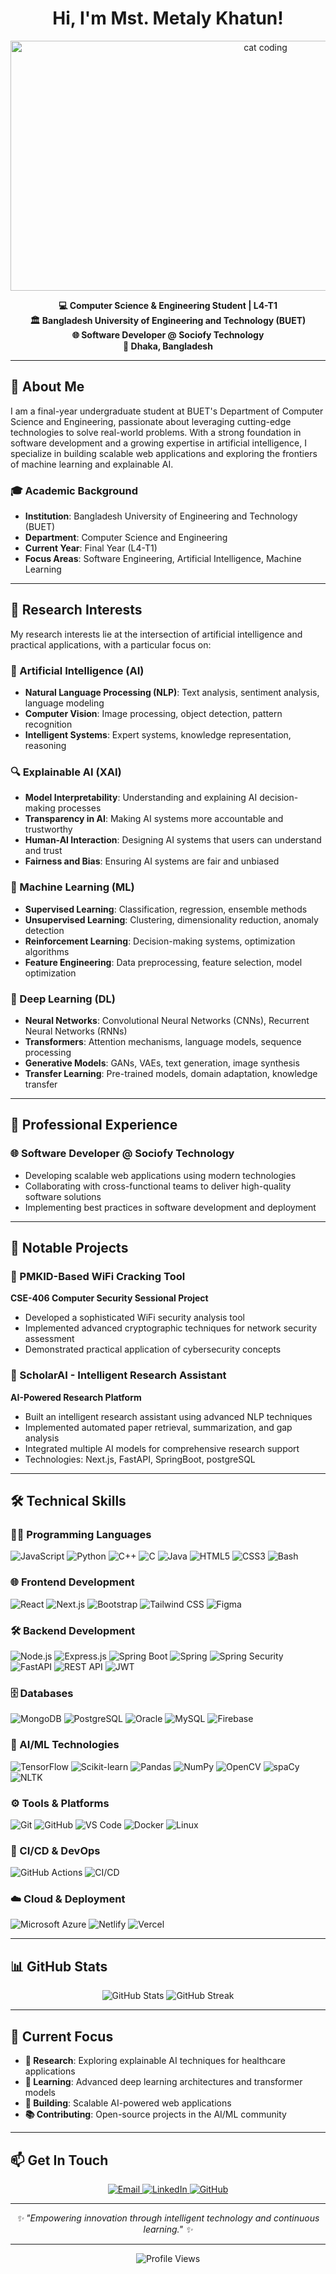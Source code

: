 <h1 align="center">Hi, I'm Mst. Metaly Khatun!</h1>

<div align="center">
  <img src="https://media2.giphy.com/media/v1.Y2lkPTc5MGI3NjExb3d4YXVuNzRhNGZwMGtobG9vM2FhY3htNWJwYnU3NzNsOTl5dTl2cSZlcD12MV9pbnRlcm5hbF9naWZfYnlfaWQmY3Q9Zw/1aPuY0iblEJupNGrWL/giphy.gif" alt="cat coding" height="400" width="800" />
</div>

<p align="center">
  <strong>💻 Computer Science & Engineering Student | L4-T1</strong><br>
  <strong>🏛️ Bangladesh University of Engineering and Technology (BUET)</strong><br>
  <strong>🌐 Software Developer @ Sociofy Technology</strong><br>
  <strong>📍 Dhaka, Bangladesh</strong>
</p>

---

## 🎯 About Me

I am a final-year undergraduate student at BUET's Department of Computer Science and Engineering, passionate about leveraging cutting-edge technologies to solve real-world problems. With a strong foundation in software development and a growing expertise in artificial intelligence, I specialize in building scalable web applications and exploring the frontiers of machine learning and explainable AI.

### 🎓 Academic Background
- **Institution**: Bangladesh University of Engineering and Technology (BUET)
- **Department**: Computer Science and Engineering
- **Current Year**: Final Year (L4-T1)
- **Focus Areas**: Software Engineering, Artificial Intelligence, Machine Learning

---

## 🔬 Research Interests

My research interests lie at the intersection of artificial intelligence and practical applications, with a particular focus on:

### 🤖 Artificial Intelligence (AI)
- **Natural Language Processing (NLP)**: Text analysis, sentiment analysis, language modeling
- **Computer Vision**: Image processing, object detection, pattern recognition
- **Intelligent Systems**: Expert systems, knowledge representation, reasoning

### 🔍 Explainable AI (XAI)
- **Model Interpretability**: Understanding and explaining AI decision-making processes
- **Transparency in AI**: Making AI systems more accountable and trustworthy
- **Human-AI Interaction**: Designing AI systems that users can understand and trust
- **Fairness and Bias**: Ensuring AI systems are fair and unbiased

### 🧠 Machine Learning (ML)
- **Supervised Learning**: Classification, regression, ensemble methods
- **Unsupervised Learning**: Clustering, dimensionality reduction, anomaly detection
- **Reinforcement Learning**: Decision-making systems, optimization algorithms
- **Feature Engineering**: Data preprocessing, feature selection, model optimization

### 🧬 Deep Learning (DL)
- **Neural Networks**: Convolutional Neural Networks (CNNs), Recurrent Neural Networks (RNNs)
- **Transformers**: Attention mechanisms, language models, sequence processing
- **Generative Models**: GANs, VAEs, text generation, image synthesis
- **Transfer Learning**: Pre-trained models, domain adaptation, knowledge transfer

---

## 💼 Professional Experience

### 🌐 Software Developer @ Sociofy Technology
- Developing scalable web applications using modern technologies
- Collaborating with cross-functional teams to deliver high-quality software solutions
- Implementing best practices in software development and deployment

---

## 🚀 Notable Projects

### 🔐 PMKID-Based WiFi Cracking Tool
**CSE-406 Computer Security Sessional Project**
- Developed a sophisticated WiFi security analysis tool
- Implemented advanced cryptographic techniques for network security assessment
- Demonstrated practical application of cybersecurity concepts

### 🧠 ScholarAI - Intelligent Research Assistant
**AI-Powered Research Platform**
- Built an intelligent research assistant using advanced NLP techniques
- Implemented automated paper retrieval, summarization, and gap analysis
- Integrated multiple AI models for comprehensive research support
- Technologies: Next.js, FastAPI, SpringBoot, postgreSQL

---

## 🛠️ Technical Skills

### 👩‍💻 Programming Languages
![JavaScript](https://img.shields.io/badge/JavaScript-F7DF1E?style=for-the-badge&logo=javascript&logoColor=black)
![Python](https://img.shields.io/badge/Python-3776AB?style=for-the-badge&logo=python&logoColor=white)
![C++](https://img.shields.io/badge/C++-00599C?style=for-the-badge&logo=c%2B%2B&logoColor=white)
![C](https://img.shields.io/badge/C-00599C?style=for-the-badge&logo=c&logoColor=white)
![Java](https://img.shields.io/badge/Java-ED8B00?style=for-the-badge&logo=openjdk&logoColor=white)
![HTML5](https://img.shields.io/badge/HTML5-E34F26?style=for-the-badge&logo=html5&logoColor=white)
![CSS3](https://img.shields.io/badge/CSS3-1572B6?style=for-the-badge&logo=css3&logoColor=white)
![Bash](https://img.shields.io/badge/Bash-4EAA25?style=for-the-badge&logo=gnu-bash&logoColor=white)

### 🌐 Frontend Development
![React](https://img.shields.io/badge/React-20232A?style=for-the-badge&logo=react&logoColor=61DAFB)
![Next.js](https://img.shields.io/badge/Next.js-000000?style=for-the-badge&logo=next.js&logoColor=white)
![Bootstrap](https://img.shields.io/badge/Bootstrap-563D7C?style=for-the-badge&logo=bootstrap&logoColor=white)
![Tailwind CSS](https://img.shields.io/badge/Tailwind_CSS-38B2AC?style=for-the-badge&logo=tailwind-css&logoColor=white)
![Figma](https://img.shields.io/badge/Figma-F24E1E?style=for-the-badge&logo=figma&logoColor=white)

### 🛠️ Backend Development
![Node.js](https://img.shields.io/badge/Node.js-43853D?style=for-the-badge&logo=node.js&logoColor=white)
![Express.js](https://img.shields.io/badge/Express.js-404D59?style=for-the-badge&logo=express&logoColor=white)
![Spring Boot](https://img.shields.io/badge/Spring_Boot-6DB33F?style=for-the-badge&logo=spring-boot&logoColor=white)
![Spring](https://img.shields.io/badge/Spring-6DB33F?style=for-the-badge&logo=spring&logoColor=white)
![Spring Security](https://img.shields.io/badge/Spring_Security-6DB33F?style=for-the-badge&logo=spring-security&logoColor=white)
![FastAPI](https://img.shields.io/badge/FastAPI-009688?style=for-the-badge&logo=fastapi&logoColor=white)
![REST API](https://img.shields.io/badge/REST_API-FF6B6B?style=for-the-badge&logo=rest&logoColor=white)
![JWT](https://img.shields.io/badge/JWT-000000?style=for-the-badge&logo=json-web-tokens&logoColor=white)

### 🗄️ Databases
![MongoDB](https://img.shields.io/badge/MongoDB-4EA94B?style=for-the-badge&logo=mongodb&logoColor=white)
![PostgreSQL](https://img.shields.io/badge/PostgreSQL-316192?style=for-the-badge&logo=postgresql&logoColor=white)
![Oracle](https://img.shields.io/badge/Oracle-F80000?style=for-the-badge&logo=oracle&logoColor=white)
![MySQL](https://img.shields.io/badge/MySQL-4479A1?style=for-the-badge&logo=mysql&logoColor=white)
![Firebase](https://img.shields.io/badge/Firebase-FFCA28?style=for-the-badge&logo=firebase&logoColor=black)

### 🤖 AI/ML Technologies
![TensorFlow](https://img.shields.io/badge/TensorFlow-FF6F00?style=for-the-badge&logo=tensorflow&logoColor=white)
![Scikit-learn](https://img.shields.io/badge/scikit_learn-F7931E?style=for-the-badge&logo=scikit-learn&logoColor=white)
![Pandas](https://img.shields.io/badge/Pandas-150458?style=for-the-badge&logo=pandas&logoColor=white)
![NumPy](https://img.shields.io/badge/NumPy-013243?style=for-the-badge&logo=numpy&logoColor=white)
![OpenCV](https://img.shields.io/badge/OpenCV-27338e?style=for-the-badge&logo=opencv&logoColor=white)
![spaCy](https://img.shields.io/badge/spaCy-09A3D5?style=for-the-badge&logo=spacy&logoColor=white)
![NLTK](https://img.shields.io/badge/NLTK-7CCB2A?style=for-the-badge&logo=nltk&logoColor=white)

### ⚙️ Tools & Platforms
![Git](https://img.shields.io/badge/Git-F05032?style=for-the-badge&logo=git&logoColor=white)
![GitHub](https://img.shields.io/badge/GitHub-100000?style=for-the-badge&logo=github&logoColor=white)
![VS Code](https://img.shields.io/badge/VS_Code-007ACC?style=for-the-badge&logo=visual-studio-code&logoColor=white)
![Docker](https://img.shields.io/badge/Docker-2496ED?style=for-the-badge&logo=docker&logoColor=white)
![Linux](https://img.shields.io/badge/Linux-FCC624?style=for-the-badge&logo=linux&logoColor=black)

### 🔄 CI/CD & DevOps
![GitHub Actions](https://img.shields.io/badge/GitHub_Actions-2088FF?style=for-the-badge&logo=github-actions&logoColor=white)
![CI/CD](https://img.shields.io/badge/CI/CD-FF6B6B?style=for-the-badge&logo=ci-cd&logoColor=white)

### ☁️ Cloud & Deployment
![Microsoft Azure](https://img.shields.io/badge/Microsoft_Azure-0089D6?style=for-the-badge&logo=microsoft-azure&logoColor=white)
![Netlify](https://img.shields.io/badge/Netlify-00C7B7?style=for-the-badge&logo=netlify&logoColor=white)
![Vercel](https://img.shields.io/badge/Vercel-000000?style=for-the-badge&logo=vercel&logoColor=white)

---

## 📊 GitHub Stats

<div align="center">
  <img src="https://github-readme-stats.vercel.app/api?username=mstMetaly&show_icons=true&theme=radical" alt="GitHub Stats" />
  <img src="https://github-readme-streak-stats.herokuapp.com/?user=mstMetaly&theme=radical" alt="GitHub Streak" />
</div>

---

## 🎯 Current Focus

- **🔬 Research**: Exploring explainable AI techniques for healthcare applications
- **🌱 Learning**: Advanced deep learning architectures and transformer models
- **🚀 Building**: Scalable AI-powered web applications
- **📚 Contributing**: Open-source projects in the AI/ML community

---

## 📫 Get In Touch

<div align="center">
  <a href="mailto:metalykhatun.0079@gmail.com">
    <img src="https://img.shields.io/badge/Email-D14836?style=for-the-badge&logo=gmail&logoColor=white" alt="Email" />
  </a>
  <a href="https://linkedin.com/in/metalykhatun">
    <img src="https://img.shields.io/badge/LinkedIn-0077B5?style=for-the-badge&logo=linkedin&logoColor=white" alt="LinkedIn" />
  </a>
  <a href="https://github.com/metalykhatun">
    <img src="https://img.shields.io/badge/GitHub-100000?style=for-the-badge&logo=github&logoColor=white" alt="GitHub" />
  </a>
</div>

---

<div align="center">
  <em>✨ "Empowering innovation through intelligent technology and continuous learning." ✨</em>
</div>

---

<div align="center">
  <img src="https://komarev.com/ghpvc/?username=metalykhatun&style=flat-square&color=blue" alt="Profile Views" />
</div> 
